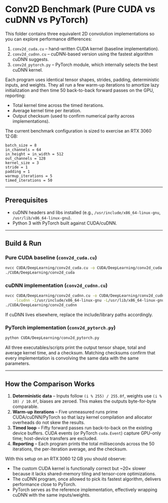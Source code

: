 # Conv2D Benchmark (Pure CUDA vs cuDNN vs PyTorch)

This folder contains three equivalent 2D convolution implementations so you can explore performance differences:

1. `conv2d_cuda.cu` – hand-written CUDA kernel (baseline implementation).
2. `conv2d_cudnn.cu` – cuDNN-based version using the fastest algorithm cuDNN suggests.
3. `conv2d_pytorch.py` – PyTorch module, which internally selects the best cuDNN kernel.

Each program uses identical tensor shapes, strides, padding, deterministic inputs, and weights. They all run a few warm-up iterations to amortize lazy initialization and then time 50 back-to-back forward passes on the GPU, reporting:

- Total kernel time across the timed iterations.
- Average kernel time per iteration.
- Output checksum (used to confirm numerical parity across implementations).

The current benchmark configuration is sized to exercise an RTX 3060 12 GB:

```
batch_size = 8
in_channels = 64
in_height = in_width = 512
out_channels = 128
kernel_size = 3
stride = 1
padding = 1
warmup_iterations = 5
timed_iterations = 50
```

---

## Prerequisites
- cuDNN headers and libs installed (e.g., `/usr/include/x86_64-linux-gnu`, `/usr/lib/x86_64-linux-gnu`).
- Python 3 with PyTorch built against CUDA/cuDNN.

---

## Build & Run

### Pure CUDA baseline (`conv2d_cuda.cu`)

```bash
nvcc CUDA/DeepLearning/conv2d_cuda.cu -o CUDA/DeepLearning/conv2d_cuda
./CUDA/DeepLearning/conv2d_cuda
```

### cuDNN implementation (`conv2d_cudnn.cu`)

```bash
nvcc CUDA/DeepLearning/conv2d_cudnn.cu -o CUDA/DeepLearning/conv2d_cudnn \
    -lcudnn -I/usr/include/x86_64-linux-gnu -L/usr/lib/x86_64-linux-gnu
./CUDA/DeepLearning/conv2d_cudnn
```

If cuDNN lives elsewhere, replace the include/library paths accordingly.

### PyTorch implementation (`conv2d_pytorch.py`)

```bash
python CUDA/DeepLearning/conv2d_pytorch.py
```

All three executables/scripts print the output tensor shape, total and average kernel time, and a checksum. Matching checksums confirm that every implementation is convolving the same data with the same parameters.

---

## How the Comparison Works

1. **Deterministic data** – Inputs follow `(i % 255) / 255.0f`, weights use `(i % 10) / 10.0f`, biases are zeroed. This makes the outputs byte-for-byte comparable.  
2. **Warm-up iterations** – Five unmeasured runs prime CUDA/cuDNN/PyTorch so that lazy kernel compilation and allocator overheads do not skew the results.  
3. **Timed loop** – Fifty forward passes run back-to-back on the existing device buffers. CUDA events (or PyTorch `cuda.Event`) capture GPU-only time; host-device transfers are excluded.  
4. **Reporting** – Each program prints the total milliseconds across the 50 iterations, the per-iteration average, and the checksum.  

With this setup on an RTX 3060 12 GB you should observe:

- The custom CUDA kernel is functionally correct but ~20× slower because it lacks shared-memory tiling and tensor-core optimizations.  
- The cuDNN program, once allowed to pick its fastest algorithm, delivers performance close to PyTorch.  
- PyTorch serves as the reference implementation, effectively wrapping cuDNN with the same inputs/weights.
